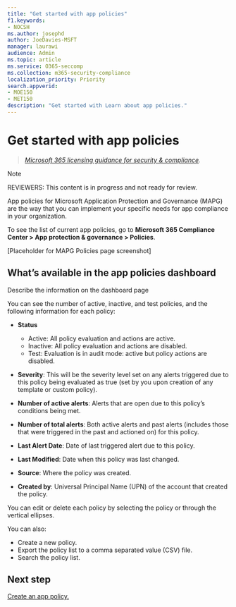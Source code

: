 ```yaml
---
title: "Get started with app policies"
f1.keywords:
- NOCSH
ms.author: josephd
author: JoeDavies-MSFT
manager: laurawi
audience: Admin
ms.topic: article
ms.service: O365-seccomp
ms.collection: m365-security-compliance
localization_priority: Priority
search.appverid: 
- MOE150
- MET150
description: "Get started with Learn about app policies."
---
```


# Get started with app policies

>*[Microsoft 365 licensing guidance for security & compliance](https://aka.ms/ComplianceSD).*

>[!Note]
>REVIEWERS: This content is in progress and not ready for review.
>

App policies for Microsoft Application Protection and Governance (MAPG) are the way that you can implement your specific needs for app compliance in your organization.

To see the list of current app policies, go to **Microsoft 365 Compliance Center > App protection & governance > Policies**.

\[Placeholder for MAPG Policies page screenshot]

## What’s available in the app policies dashboard

Describe the information on the dashboard page

You can see the number of active, inactive, and test policies, and the following information for each policy:

- **Status**

  -	Active:  All policy evaluation and actions are active. 
  - Inactive: All policy evaluation and actions are disabled. 
  - Test: Evaluation is in audit mode: active but policy actions are disabled.

- **Severity**: This will be the severity level set on any alerts triggered due to this policy being evaluated as true (set by you upon creation of any template or custom policy).
- **Number of active alerts**: Alerts that are open due to this policy’s conditions being met.
- **Number of total alerts**: Both active alerts and past alerts (includes those that were triggered in the past and actioned on) for this policy.
- **Last Alert Date**: Date of last triggered alert due to this policy.
- **Last Modified**: Date when this policy was last changed.
- **Source**: Where the policy was created.
- **Created by**: Universal Principal Name (UPN) of the account that created the policy.

You can edit or delete each policy by selecting the policy or through the vertical ellipses.

You can also:

- Create a new policy.
- Export the policy list to a comma separated value (CSV) file.
- Search the policy list.

## Next step

[Create an app policy.](mapg-app-policies-create.md)
